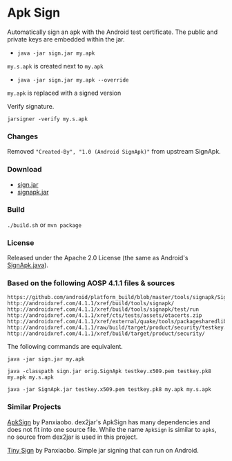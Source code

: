 # Apk Sign

Automatically sign an apk with the Android test certificate. The public and private keys are embedded within the jar.

- `java -jar sign.jar my.apk` 

`my.s.apk` is created next to `my.apk`

- `java -jar sign.jar my.apk --override` 

`my.apk` is replaced with a signed version

Verify signature.

`jarsigner -verify my.s.apk`

### Changes

Removed `"Created-By", "1.0 (Android SignApk)"` from upstream SignApk.

### Download
- [sign.jar](https://github.com/appium/sign/raw/master/dist/sign.jar)
- [signapk.jar](https://github.com/appium/sign/raw/master/dist/signapk.jar)

### Build
`./build.sh` or `mvn package`

### License
Released under the Apache 2.0 License (the same as Android's [SignApk.java](https://github.com/android/platform_build/blob/master/tools/signapk/SignApk.java)).

### Based on the following AOSP 4.1.1 files & sources

```
https://github.com/android/platform_build/blob/master/tools/signapk/SignApk.java
http://androidxref.com/4.1.1/xref/build/tools/signapk/
http://androidxref.com/4.1.1/xref/build/tools/signapk/test/run
http://androidxref.com/4.1.1/xref/cts/tests/assets/otacerts.zip
http://androidxref.com/4.1.1/xref/external/quake/tools/packagesharedlib#11
http://androidxref.com/4.1.1/raw/build/target/product/security/testkey.pk8
http://androidxref.com/4.1.1/xref/build/target/product/security/
```

The following commands are equivalent.

`java -jar sign.jar my.apk`

`java -classpath sign.jar orig.SignApk testkey.x509.pem testkey.pk8 my.apk my.s.apk`

`java -jar SignApk.jar testkey.x509.pem testkey.pk8 my.apk my.s.apk`

### Similar Projects

[ApkSign](http://code.google.com/p/dex2jar/source/browse/dex-tools/src/main/java/com/googlecode/dex2jar/tools/ApkSign.java) by Panxiaobo. dex2jar's ApkSign has many dependencies and does not fit into one source file. While the name `ApkSign` is similar to `apks`, no source from dex2jar is used in this project.

[Tiny Sign](http://code.google.com/p/tiny-sign/) by Panxiaobo. Simple jar signing that can run on Android.
